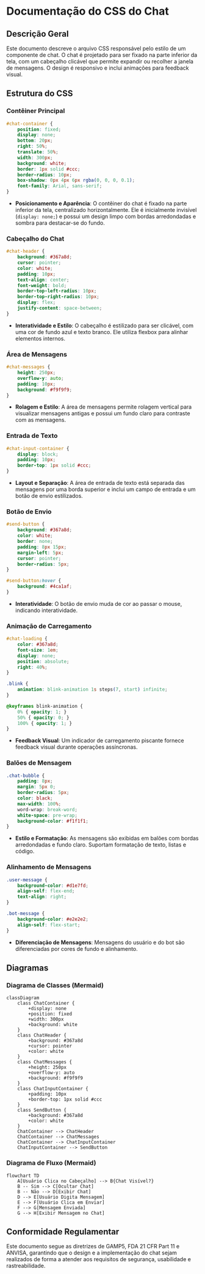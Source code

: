 # Documentação do CSS do Chat

## Descrição Geral

Este documento descreve o arquivo CSS responsável pelo estilo de um componente de chat. O chat é projetado para ser fixado na parte inferior da tela, com um cabeçalho clicável que permite expandir ou recolher a janela de mensagens. O design é responsivo e inclui animações para feedback visual.

## Estrutura do CSS

### Contêiner Principal

```css
#chat-container {
    position: fixed;
    display: none;
    bottom: 20px;
    right: 50%;
    translate: 50%;
    width: 300px;
    background: white;
    border: 1px solid #ccc;
    border-radius: 10px;
    box-shadow: 0px 4px 6px rgba(0, 0, 0, 0.1);
    font-family: Arial, sans-serif;
}
```

- **Posicionamento e Aparência**: O contêiner do chat é fixado na parte inferior da tela, centralizado horizontalmente. Ele é inicialmente invisível (`display: none;`) e possui um design limpo com bordas arredondadas e sombra para destacar-se do fundo.

### Cabeçalho do Chat

```css
#chat-header {
    background: #367a8d;
    cursor: pointer;
    color: white;
    padding: 10px;
    text-align: center;
    font-weight: bold;
    border-top-left-radius: 10px;
    border-top-right-radius: 10px;
    display: flex;
    justify-content: space-between;
}
```

- **Interatividade e Estilo**: O cabeçalho é estilizado para ser clicável, com uma cor de fundo azul e texto branco. Ele utiliza flexbox para alinhar elementos internos.

### Área de Mensagens

```css
#chat-messages {
    height: 250px;
    overflow-y: auto;
    padding: 10px;
    background: #f9f9f9;
}
```

- **Rolagem e Estilo**: A área de mensagens permite rolagem vertical para visualizar mensagens antigas e possui um fundo claro para contraste com as mensagens.

### Entrada de Texto

```css
#chat-input-container {
    display: block;
    padding: 10px;
    border-top: 1px solid #ccc;
}
```

- **Layout e Separação**: A área de entrada de texto está separada das mensagens por uma borda superior e inclui um campo de entrada e um botão de envio estilizados.

### Botão de Envio

```css
#send-button {
    background: #367a8d;
    color: white;
    border: none;
    padding: 8px 15px;
    margin-left: 5px;
    cursor: pointer;
    border-radius: 5px;
}

#send-button:hover {
    background: #4ca1af;
}
```

- **Interatividade**: O botão de envio muda de cor ao passar o mouse, indicando interatividade.

### Animação de Carregamento

```css
#chat-loading {
    color: #367a8d;
    font-size: 1em;
    display: none;
    position: absolute;
    right: 40%;
}

.blink {
    animation: blink-animation 1s steps(7, start) infinite;
}

@keyframes blink-animation {
    0% { opacity: 1; }
    50% { opacity: 0; }
    100% { opacity: 1; }
}
```

- **Feedback Visual**: Um indicador de carregamento piscante fornece feedback visual durante operações assíncronas.

### Balões de Mensagem

```css
.chat-bubble {
    padding: 8px;
    margin: 5px 0;
    border-radius: 5px;
    color: black;
    max-width: 100%;
    word-wrap: break-word;
    white-space: pre-wrap;
    background-color: #f1f1f1;
}
```

- **Estilo e Formatação**: As mensagens são exibidas em balões com bordas arredondadas e fundo claro. Suportam formatação de texto, listas e código.

### Alinhamento de Mensagens

```css
.user-message {
    background-color: #d1e7fd;
    align-self: flex-end;
    text-align: right;
}

.bot-message {
    background-color: #e2e2e2;
    align-self: flex-start;
}
```

- **Diferenciação de Mensagens**: Mensagens do usuário e do bot são diferenciadas por cores de fundo e alinhamento.

## Diagramas

### Diagrama de Classes (Mermaid)

```mermaid
classDiagram
    class ChatContainer {
        +display: none
        +position: fixed
        +width: 300px
        +background: white
    }
    class ChatHeader {
        +background: #367a8d
        +cursor: pointer
        +color: white
    }
    class ChatMessages {
        +height: 250px
        +overflow-y: auto
        +background: #f9f9f9
    }
    class ChatInputContainer {
        +padding: 10px
        +border-top: 1px solid #ccc
    }
    class SendButton {
        +background: #367a8d
        +color: white
    }
    ChatContainer --> ChatHeader
    ChatContainer --> ChatMessages
    ChatContainer --> ChatInputContainer
    ChatInputContainer --> SendButton
```

### Diagrama de Fluxo (Mermaid)

```mermaid
flowchart TD
    A[Usuário Clica no Cabeçalho] --> B{Chat Visível?}
    B -- Sim --> C[Ocultar Chat]
    B -- Não --> D[Exibir Chat]
    D --> E[Usuário Digita Mensagem]
    E --> F[Usuário Clica em Enviar]
    F --> G[Mensagem Enviada]
    G --> H[Exibir Mensagem no Chat]
```

## Conformidade Regulamentar

Este documento segue as diretrizes de GAMP5, FDA 21 CFR Part 11 e ANVISA, garantindo que o design e a implementação do chat sejam realizados de forma a atender aos requisitos de segurança, usabilidade e rastreabilidade.